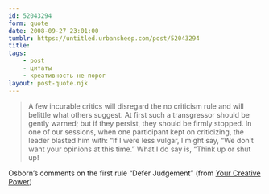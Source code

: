 ```yaml
---
id: 52043294
form: quote
date: 2008-09-27 23:01:00
tumblr: https://untitled.urbansheep.com/post/52043294
title: 
tags:
    - post
    - цитаты
    - креативность не порог
layout: post-quote.njk
---
```


<blockquote>
A few incurable critics will disregard the no criticism rule and will belittle what others suggest. At first such a transgressor should be gently warned; but if they persist, they should be firmly stopped. In one of our sessions, when one participant kept on criticizing, the leader blasted him with: “If I were less vulgar, I might say, “We don&rsquo;t want your opinions at this time.” What I do say is, “Think up or shut up!
</blockquote>

Osborn&rsquo;s comments on the first rule “Defer Judgement” (from <a href="http://www.amazon.com/Your-Creative-Power-Alex-Osborn/dp/1569460558">Your Creative Power</a>)
